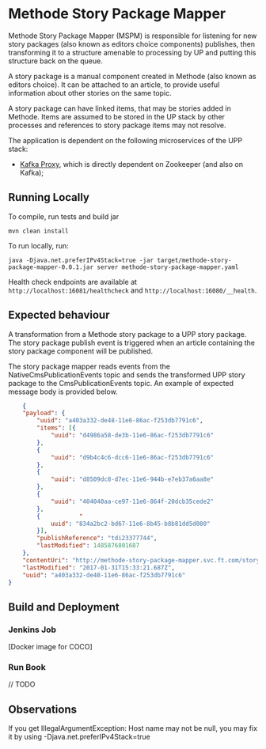 # Methode Story Package Mapper

Methode Story Package Mapper (MSPM) is responsible for listening for new story packages (also known as editors choice components) publishes, then transforming it to a structure amenable to processing by UP and putting this structure back on the queue.

A story package is a manual component created in Methode (also known as editors choice). It can be attached to an article, to provide useful information about other stories on the same topic.

A story package can have linked items, that may be stories added in Methode. Items are assumed to be stored in the UP stack by other processes and references to story package items may not resolve.

The application is dependent on the following microservices of the UPP stack:

* [Kafka Proxy](https://github.com/Financial-Times/kafka-proxy), which is directly dependent on Zookeeper (and also on Kafka);

## Running Locally
To compile, run tests and build jar

    mvn clean install

To run locally, run:

    java -Djava.net.preferIPv4Stack=true -jar target/methode-story-package-mapper-0.0.1.jar server methode-story-package-mapper.yaml
    
Health check endpoints are available at `http://localhost:16081/healthcheck` and `http://localhost:16080/__health`.    

## Expected behaviour 

A transformation from a Methode story package to a UPP story package. The story package publish event is triggered when an article containing the story package component will be published. 

The story package mapper reads events from the NativeCmsPublicationEvents topic and sends the transformed UPP story package to the CmsPublicationEvents topic. 
An example of expected message body is provided below.

```json 
    {
	"payload": {
		"uuid": "a403a332-de48-11e6-86ac-f253db7791c6",
		"items": [{
			"uuid": "d4986a58-de3b-11e6-86ac-f253db7791c6"
		},
		{
			"uuid": "d9b4c4c6-dcc6-11e6-86ac-f253db7791c6"
		},
		{
			"uuid": "d8509dc8-d7ec-11e6-944b-e7eb37a6aa8e"
		},
		{
			"uuid": "404040aa-ce97-11e6-864f-20dcb35cede2"
		},
		{ 			"
			uuid": "834a2bc2-bd67-11e6-8b45-b8b81dd5d080"
		}],
		"publishReference": "tdi23377744",
		"lastModified": 1485876801687
	},
	"contentUri": "http://methode-story-package-mapper.svc.ft.com/story-package/a403a332-de48-11e6-86ac-f253db7791c6",
	"lastModified": "2017-01-31T15:33:21.687Z",
	"uuid": "a403a332-de48-11e6-86ac-f253db7791c6"
}
```

## Build and Deployment

### Jenkins Job

[Docker image for COCO]

### Run Book

// TODO

## Observations

If you get IllegalArgumentException: Host name may not be null, you may fix it by using -Djava.net.preferIPv4Stack=true

